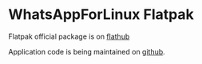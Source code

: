 # WhatsAppForLinux Flatpak

Flatpak official package is on [flathub](https://flathub.org/apps/details/com.github.eneshecan.WhatsAppForLinux)

Application code is being maintained on [github](https://github.com/eneshecan/whatsapp-for-linux).
